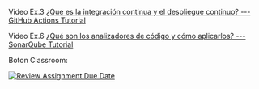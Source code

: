 
Video Ex.3 [¿Que es la integración continua y el despliegue continuo? --- GitHub Actions Tutorial](https://www.youtube.com/watch?v=SaRQfWQr4bI&ab_channel=MiquelM.E.)

Video Ex.6 [¿Qué son los analizadores de código y cómo aplicarlos? --- SonarQube Tutorial](https://www.youtube.com/watch?v=SdzvS5T7z9M&ab_channel=MiquelM.E.)




Boton Classroom:

[![Review Assignment Due Date](https://classroom.github.com/assets/deadline-readme-button-22041afd0340ce965d47ae6ef1cefeee28c7c493a6346c4f15d667ab976d596c.svg)](https://classroom.github.com/a/vDrr54Dh)
